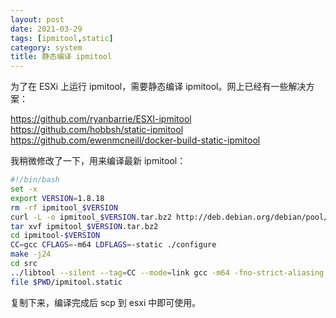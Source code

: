 ```yaml
---
layout: post
date: 2021-03-29
tags: [ipmitool,static]
category: system
title: 静态编译 ipmitool
---
```


为了在 ESXi 上运行 ipmitool，需要静态编译 ipmitool。网上已经有一些解决方案：

https://github.com/ryanbarrie/ESXI-ipmitool
https://github.com/hobbsh/static-ipmitool
https://github.com/ewenmcneill/docker-build-static-ipmitool

我稍微修改了一下，用来编译最新 ipmitool：

```bash
#!/bin/bash
set -x
export VERSION=1.8.18
rm -rf ipmitool_$VERSION
curl -L -o ipmitool_$VERSION.tar.bz2 http://deb.debian.org/debian/pool/main/i/ipmitool/ipmitool_$VERSION.orig.tar.bz2
tar xvf ipmitool_$VERSION.tar.bz2
cd ipmitool-$VERSION
CC=gcc CFLAGS=-m64 LDFLAGS=-static ./configure
make -j24
cd src
../libtool --silent --tag=CC --mode=link gcc -m64 -fno-strict-aliasing -Wreturn-type -all-static -o ipmitool.static ipmitool.o ipmishell.o ../lib/libipmitool.la plugins/libintf.la
file $PWD/ipmitool.static
```

复制下来，编译完成后 scp 到 esxi 中即可使用。

